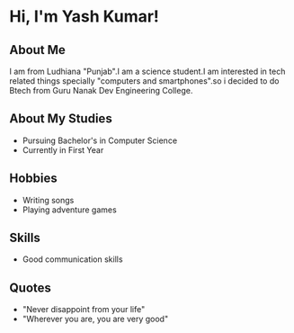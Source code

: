 # Hi, I'm Yash Kumar!

## About Me

I am from Ludhiana "Punjab".I am a science student.I am interested in tech related things specially "computers and smartphones".so i decided to do Btech from Guru Nanak Dev Engineering College.

## About My Studies

* Pursuing Bachelor's in Computer Science
* Currently in First Year

## Hobbies

* Writing songs
* Playing adventure games

## Skills

* Good communication skills

## Quotes

* "Never disappoint from your life"
* "Wherever you are, you are very good"
